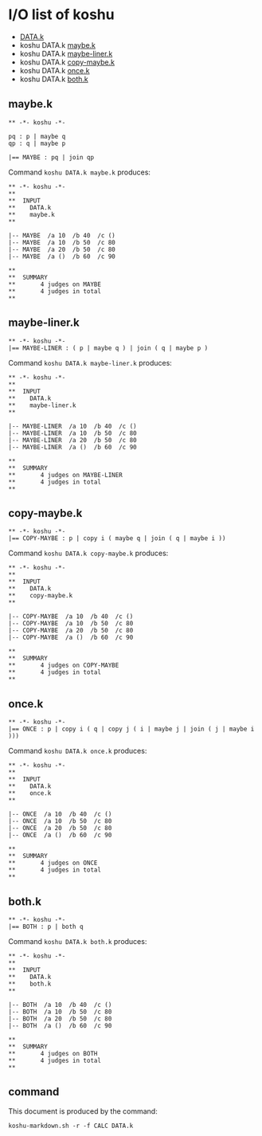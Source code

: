 # I/O list of koshu

- [DATA.k](#datak)
- koshu DATA.k [maybe.k](#maybek)
- koshu DATA.k [maybe-liner.k](#maybe-linerk)
- koshu DATA.k [copy-maybe.k](#copy-maybek)
- koshu DATA.k [once.k](#oncek)
- koshu DATA.k [both.k](#bothk)



## maybe.k

```
** -*- koshu -*-

pq : p | maybe q
qp : q | maybe p

|== MAYBE : pq | join qp
```

Command `koshu DATA.k maybe.k` produces:

```
** -*- koshu -*-
**
**  INPUT
**    DATA.k
**    maybe.k
**

|-- MAYBE  /a 10  /b 40  /c ()
|-- MAYBE  /a 10  /b 50  /c 80
|-- MAYBE  /a 20  /b 50  /c 80
|-- MAYBE  /a ()  /b 60  /c 90

**
**  SUMMARY
**       4 judges on MAYBE
**       4 judges in total
**
```



## maybe-liner.k

```
** -*- koshu -*-
|== MAYBE-LINER : ( p | maybe q ) | join ( q | maybe p )
```

Command `koshu DATA.k maybe-liner.k` produces:

```
** -*- koshu -*-
**
**  INPUT
**    DATA.k
**    maybe-liner.k
**

|-- MAYBE-LINER  /a 10  /b 40  /c ()
|-- MAYBE-LINER  /a 10  /b 50  /c 80
|-- MAYBE-LINER  /a 20  /b 50  /c 80
|-- MAYBE-LINER  /a ()  /b 60  /c 90

**
**  SUMMARY
**       4 judges on MAYBE-LINER
**       4 judges in total
**
```



## copy-maybe.k

```
** -*- koshu -*-
|== COPY-MAYBE : p | copy i ( maybe q | join ( q | maybe i ))
```

Command `koshu DATA.k copy-maybe.k` produces:

```
** -*- koshu -*-
**
**  INPUT
**    DATA.k
**    copy-maybe.k
**

|-- COPY-MAYBE  /a 10  /b 40  /c ()
|-- COPY-MAYBE  /a 10  /b 50  /c 80
|-- COPY-MAYBE  /a 20  /b 50  /c 80
|-- COPY-MAYBE  /a ()  /b 60  /c 90

**
**  SUMMARY
**       4 judges on COPY-MAYBE
**       4 judges in total
**
```



## once.k

```
** -*- koshu -*-
|== ONCE : p | copy i ( q | copy j ( i | maybe j | join ( j | maybe i )))
```

Command `koshu DATA.k once.k` produces:

```
** -*- koshu -*-
**
**  INPUT
**    DATA.k
**    once.k
**

|-- ONCE  /a 10  /b 40  /c ()
|-- ONCE  /a 10  /b 50  /c 80
|-- ONCE  /a 20  /b 50  /c 80
|-- ONCE  /a ()  /b 60  /c 90

**
**  SUMMARY
**       4 judges on ONCE
**       4 judges in total
**
```



## both.k

```
** -*- koshu -*-
|== BOTH : p | both q
```

Command `koshu DATA.k both.k` produces:

```
** -*- koshu -*-
**
**  INPUT
**    DATA.k
**    both.k
**

|-- BOTH  /a 10  /b 40  /c ()
|-- BOTH  /a 10  /b 50  /c 80
|-- BOTH  /a 20  /b 50  /c 80
|-- BOTH  /a ()  /b 60  /c 90

**
**  SUMMARY
**       4 judges on BOTH
**       4 judges in total
**
```



## command

This document is produced by the command:

```
koshu-markdown.sh -r -f CALC DATA.k
```
